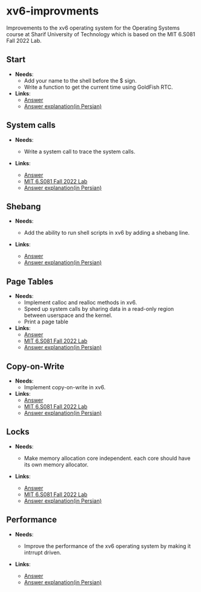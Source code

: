 # xv6-improvments
Improvements to the xv6 operating system for the Operating Systems course at Sharif University of Technology which is based on the MIT 6.S081 Fall 2022 Lab.

## Start
- **Needs**:
    - Add your name to the shell before the $ sign.
    - Write a function to get the current time using GoldFish RTC.
- **Links**:
    - [Answer](https://github.com/amirR01/xv6-improvments/tree/Start)
    - [Answer explanation(in Persian)](github.com/AmirHosein-Gharaati/xv6-improvments/blob/main/WH1-Explanation.md)

## System calls
- **Needs**:
    - Write a system call to trace the system calls.

- **Links**:
    - [Answer](github.com/AmirHosein-Gharaati/xv6-improvments/blob/main/WH2.md)
    - [MIT 6.S081 Fall 2022 Lab](https://pdos.csail.mit.edu/6.S081/2022/labs/syscall.html)
    - [Answer explanation(in Persian)](github.com/AmirHosein-Gharaati/xv6-improvments/blob/main/WH2-Explanation.md)

## Shebang
- **Needs**:
    - Add the ability to run shell scripts in xv6 by adding a shebang line.

- **Links**:
    - [Answer](github.com/AmirHosein-Gharaati/xv6-improvments/blob/main/WH3.md)
    - [Answer explanation(in Persian)](github.com/AmirHosein-Gharaati/xv6-improvments/blob/main/WH3-Explanation.md)

## Page Tables
- **Needs**:
    - Implement calloc and realloc methods in xv6.
    - Speed up system calls by sharing data in a read-only region between userspace and the kernel.
    - Print a page table 
- **Links**:
    - [Answer](github.com/AmirHosein-Gharaati/xv6-improvments/blob/main/WH4.md)
    - [MIT 6.S081 Fall 2022 Lab](https://pdos.csail.mit.edu/6.S081/2022/labs/pgtbl.html)
    - [Answer explanation(in Persian)](github.com/AmirHosein-Gharaati/xv6-improvments/blob/main/WH4-Explanation.md)

## Copy-on-Write
- **Needs**:
    - Implement copy-on-write in xv6.
- **Links**:
    - [Answer](github.com/AmirHosein-Gharaati/xv6-improvments/blob/main/WH5.md)
    - [MIT 6.S081 Fall 2022 Lab](https://pdos.csail.mit.edu/6.S081/2022/labs/cow.html)
    - [Answer explanation(in Persian)](github.com/AmirHosein-Gharaati/xv6-improvments/blob/main/WH5-Explanation.md)

## Locks
- **Needs**:
    - Make memory allocation core independent. each core should have its own memory allocator.

- **Links**:
    - [Answer](github.com/AmirHosein-Gharaati/xv6-improvments/blob/main/WH6.md)
    - [MIT 6.S081 Fall 2022 Lab](https://pdos.csail.mit.edu/6.S081/2022/labs/lock.html)
    - [Answer explanation(in Persian)](github.com/AmirHosein-Gharaati/xv6-improvments/blob/main/WH6-Explanation.md)

## Performance
- **Needs**:
    - Improve the performance of the xv6 operating system by making it intrrupt driven.

- **Links**:
    - [Answer](github.com/AmirHosein-Gharaati/xv6-improvments/blob/main/WH7.md)
    - [Answer explanation(in Persian)](github.com/AmirHosein-Gharaati/xv6-improvments/blob/main/WH7-Explanation.md)